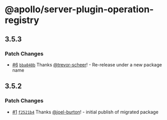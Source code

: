 # @apollo/server-plugin-operation-registry

## 3.5.3

### Patch Changes

- [#6](https://github.com/apollographql/server-plugin-operation-registry/pull/6) [`bba040b`](https://github.com/apollographql/server-plugin-operation-registry/commit/bba040bdf73d4b1b4cce7982d1dba7a4aa4d4745) Thanks [@trevor-scheer](https://github.com/trevor-scheer)! - Re-release under a new package name

## 3.5.2

### Patch Changes

- [#1](https://github.com/apollographql/server-plugin-operation-registry/pull/1) [`f2521b4`](https://github.com/apollographql/server-plugin-operation-registry/commit/f2521b4c418572c76cb959d3c663b075e7707b82) Thanks [@joel-burton](https://github.com/joel-burton)! - initial publish of migrated package

